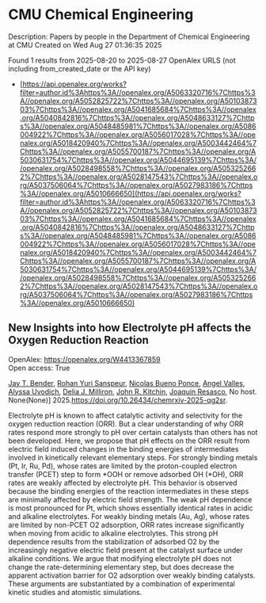 # CMU Chemical Engineering
Description: Papers by people in the Department of Chemical Engineering at CMU
Created on Wed Aug 27 01:36:35 2025

Found 1 results from 2025-08-20 to 2025-08-27
OpenAlex URLS (not including from_created_date or the API key)
- [https://api.openalex.org/works?filter=author.id%3Ahttps%3A//openalex.org/A5063320716%7Chttps%3A//openalex.org/A5052825722%7Chttps%3A//openalex.org/A5010387303%7Chttps%3A//openalex.org/A5041685684%7Chttps%3A//openalex.org/A5040842816%7Chttps%3A//openalex.org/A5048633127%7Chttps%3A//openalex.org/A5048485981%7Chttps%3A//openalex.org/A5086004922%7Chttps%3A//openalex.org/A5056017028%7Chttps%3A//openalex.org/A5018420940%7Chttps%3A//openalex.org/A5003442464%7Chttps%3A//openalex.org/A5055700187%7Chttps%3A//openalex.org/A5030631754%7Chttps%3A//openalex.org/A5044695139%7Chttps%3A//openalex.org/A5028498558%7Chttps%3A//openalex.org/A5053252662%7Chttps%3A//openalex.org/A5028147543%7Chttps%3A//openalex.org/A5037506064%7Chttps%3A//openalex.org/A5027983186%7Chttps%3A//openalex.org/A5010666650](https://api.openalex.org/works?filter=author.id%3Ahttps%3A//openalex.org/A5063320716%7Chttps%3A//openalex.org/A5052825722%7Chttps%3A//openalex.org/A5010387303%7Chttps%3A//openalex.org/A5041685684%7Chttps%3A//openalex.org/A5040842816%7Chttps%3A//openalex.org/A5048633127%7Chttps%3A//openalex.org/A5048485981%7Chttps%3A//openalex.org/A5086004922%7Chttps%3A//openalex.org/A5056017028%7Chttps%3A//openalex.org/A5018420940%7Chttps%3A//openalex.org/A5003442464%7Chttps%3A//openalex.org/A5055700187%7Chttps%3A//openalex.org/A5030631754%7Chttps%3A//openalex.org/A5044695139%7Chttps%3A//openalex.org/A5028498558%7Chttps%3A//openalex.org/A5053252662%7Chttps%3A//openalex.org/A5028147543%7Chttps%3A//openalex.org/A5037506064%7Chttps%3A//openalex.org/A5027983186%7Chttps%3A//openalex.org/A5010666650)

## New Insights into how Electrolyte pH affects the Oxygen Reduction Reaction   

OpenAlex: https://openalex.org/W4413367859    
Open access: True
    
[Jay T. Bender](https://openalex.org/A5030622040), [Rohan Yuri Sanspeur](https://openalex.org/A5071284998), [Nicolas Bueno Ponce](https://openalex.org/A5119366206), [Angel Valles](https://openalex.org/A5106990669), [Alyssa Uvodich](https://openalex.org/A5106990670), [Delia J. Milliron](https://openalex.org/A5077085087), [John R. Kitchin](https://openalex.org/A5003442464), [Joaquin Resasco](https://openalex.org/A5018687349), No host. None(None)] 2025.https://doi.org/10.26434/chemrxiv-2025-qg2sr.
    
Electrolyte pH is known to affect catalytic activity and selectivity for the oxygen reduction reaction (ORR). But a clear understanding of why ORR rates respond more strongly to pH over certain catalysts than others has not been developed. Here, we propose that pH effects on the ORR result from electric field induced changes in the binding energies of intermediates involved in kinetically relevant elementary steps. For strongly binding metals (Pt, Ir, Ru, Pd), whose rates are limited by the proton-coupled electron transfer (PCET) step to form *OOH or remove adsorbed OH (*OH), ORR rates are weakly affected by electrolyte pH. This behavior is observed because the binding energies of the reaction intermediates in these steps are minimally affected by electric field strength. The weak pH dependence is most pronounced for Pt, which shows essentially identical rates in acidic and alkaline electrolytes. For weakly binding metals (Au, Ag), whose rates are limited by non-PCET O2 adsorption, ORR rates increase significantly when moving from acidic to alkaline electrolytes. This strong pH dependence results from the stabilization of adsorbed O2 by the increasingly negative electric field present at the catalyst surface under alkaline conditions. We argue that modifying electrolyte pH does not change the rate-determining elementary step, but does decrease the apparent activation barrier for O2 adsorption over weakly binding catalysts. These arguments are substantiated by a combination of experimental kinetic studies and atomistic simulations.    

    
